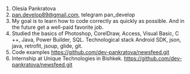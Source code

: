 1. Olesia Pankratova
2. pan.develop89@gmail.com, telegram pan_develop
3. My goal is to learn how to code correctly as quickly as possible. And in the future get a well-paid favorite job.
4. Studied the basics of Photoshop, CorelDraw, Access, Visual Basic, C ++, Java, Power Builder, SQL. Technological
stack Android SDK, json, java, retrofit, jsoup, glide, git.
5. Code examples https://github.com/dev-pankratova/newsfeed.git
6. Internship at Unique Technologies in Bishkek. https://github.com/dev-pankratova/newsfeed.git
